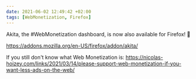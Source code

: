 ```yaml
---
date: 2021-06-02 12:49:42 +02:00
tags: [WebMonetization, Firefox]
---
```


Akita, the #WebMonetization dashboard, is now also available for Firefox! 🎉

<https://addons.mozilla.org/en-US/firefox/addon/akita/>

If you still don't know what Web Monetization is:
<https://nicolas-hoizey.com/links/2021/03/14/please-support-web-monetization-if-you-want-less-ads-on-the-web/>
